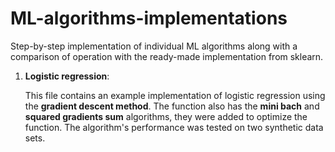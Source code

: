 # ML-algorithms-implementations
Step-by-step implementation of individual ML algorithms along with a comparison of operation with the ready-made implementation from sklearn.

1. **Logistic regression**:

   This file contains an example implementation of logistic regression using the **gradient descent method**. The function also has the **mini bach** and **squared gradients sum** algorithms, they were added to optimize the function. The algorithm's performance was tested on two synthetic data sets.


